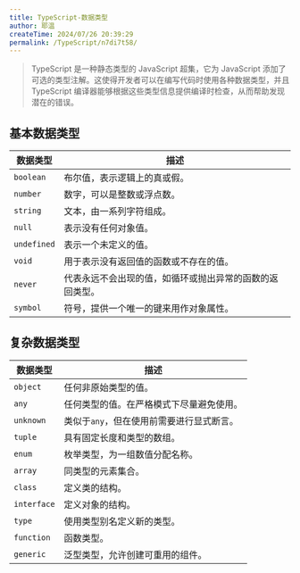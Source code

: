 ```yaml
---
title: TypeScript-数据类型
author: 耶温
createTime: 2024/07/26 20:39:29
permalink: /TypeScript/n7di7t58/
---
```



> TypeScript 是一种静态类型的 JavaScript 超集，它为 JavaScript 添加了可选的类型注解。这使得开发者可以在编写代码时使用各种数据类型，并且 TypeScript 编译器能够根据这些类型信息提供编译时检查，从而帮助发现潜在的错误。

## 基本数据类型

| 数据类型          | 描述                                                         |
|-----------------|------------------------------------------------------------|
| `boolean`       | 布尔值，表示逻辑上的真或假。                                   |
| `number`        | 数字，可以是整数或浮点数。                                     |
| `string`        | 文本，由一系列字符组成。                                       |
| `null`          | 表示没有任何对象值。                                           |
| `undefined`     | 表示一个未定义的值。                                           |
| `void`          | 用于表示没有返回值的函数或不存在的值。                         |
| `never`         | 代表永远不会出现的值，如循环或抛出异常的函数的返回类型。       |
| `symbol`        | 符号，提供一个唯一的键来用作对象属性。                           |

## 复杂数据类型

| 数据类型          | 描述                                                         |
|-----------------|------------------------------------------------------------|
| `object`        | 任何非原始类型的值。                                           |
| `any`           | 任何类型的值。在严格模式下尽量避免使用。                         |
| `unknown`       | 类似于`any`，但在使用前需要进行显式断言。                       |
| `tuple`         | 具有固定长度和类型的数组。                                     |
| `enum`          | 枚举类型，为一组数值分配名称。                                 |
| `array`         | 同类型的元素集合。                                             |
| `class`         | 定义类的结构。                                                 |
| `interface`     | 定义对象的结构。                                               |
| `type`          | 使用类型别名定义新的类型。                                     |
| `function`      | 函数类型。                                                     |
| `generic`       | 泛型类型，允许创建可重用的组件。                               |    


